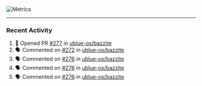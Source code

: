 ![Metrics](https://metrics.lecoq.io/KyleGospo?template=classic&base=header%2C%20activity%2C%20community%2C%20repositories%2C%20metadata&base.indepth=false&base.hireable=false&base.skip=false&config.timezone=America%2FLos_Angeles)

---
### Recent Activity
<!--START_SECTION:activity-->
1. 💪 Opened PR [#277](https://github.com/ublue-os/bazzite/pull/277) in [ublue-os/bazzite](https://github.com/ublue-os/bazzite)
2. 🗣 Commented on [#272](https://github.com/ublue-os/bazzite/pull/272#issuecomment-1712386029) in [ublue-os/bazzite](https://github.com/ublue-os/bazzite)
3. 🗣 Commented on [#276](https://github.com/ublue-os/bazzite/issues/276#issuecomment-1712210167) in [ublue-os/bazzite](https://github.com/ublue-os/bazzite)
4. 🗣 Commented on [#276](https://github.com/ublue-os/bazzite/issues/276#issuecomment-1712202554) in [ublue-os/bazzite](https://github.com/ublue-os/bazzite)
5. 🗣 Commented on [#276](https://github.com/ublue-os/bazzite/issues/276#issuecomment-1712190624) in [ublue-os/bazzite](https://github.com/ublue-os/bazzite)
<!--END_SECTION:activity-->
